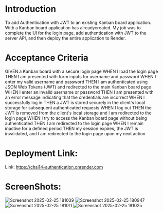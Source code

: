 # Introduction
To add Authentication with JWT to an existing Kanban board application.
With a Kanban board application has alreadycreated.
My job was to complete the UI for the login page, add authentication with JWT to the server API, and then deploy the entire application to Render.

# Acceptance Criteria
GIVEN a Kanban board with a secure login page
WHEN I load the login page
THEN I am presented with form inputs for username and password
WHEN I enter my valid username and password
THEN I am authenticated using JSON Web Tokens (JWT) and redirected to the main Kanban board page
WHEN I enter an invalid username or password
THEN I am presented with an error message indicating that the credentials are incorrect
WHEN I successfully log in
THEN a JWT is stored securely in the client's local storage for subsequent authenticated requests
WHEN I log out
THEN the JWT is removed from the client's local storage and I am redirected to the login page
WHEN I try to access the Kanban board page without being authenticated
THEN I am redirected to the login page
WHEN I remain inactive for a defined period
THEN my session expires, the JWT is invalidated, and I am redirected to the login page upon my next action

# Deployment Link:
Link: https://chal14-authentication.onrender.com


# ScreenShots:
![Screenshot 2025-02-25 181039](https://github.com/user-attachments/assets/ef67bb15-75f2-41f6-91d4-6b7cbf32c4c3)
![Screenshot 2025-02-25 180947](https://github.com/user-attachments/assets/11bb5c7d-40ae-420f-8e1e-84fd113f621f)
![Screenshot 2025-02-25 181011](https://github.com/user-attachments/assets/1e85f526-336a-475d-a50d-1fea53de6be7)
![Screenshot 2025-02-25 181025](https://github.com/user-attachments/assets/7763a160-4b8d-48da-b574-ebb097249ae2)
